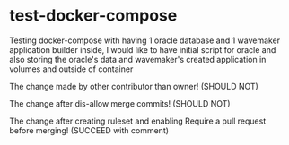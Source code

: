 # test-docker-compose
Testing docker-compose with having 1 oracle database and 1 wavemaker application builder inside, I would like to have initial script for oracle and also storing the oracle's data and wavemaker's created application in volumes and outside of container

The change made by other contributor than owner! (SHOULD NOT)

The change after dis-allow merge commits! (SHOULD NOT)

The change after creating ruleset and enabling Require a pull request before merging! (SUCCEED with comment)
